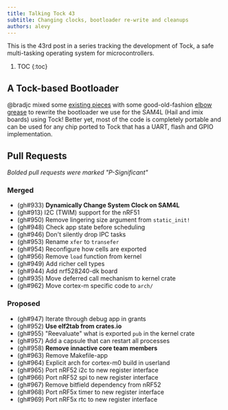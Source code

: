 ```yaml
---
title: Talking Tock 43
subtitle: Changing clocks, bootloader re-write and cleanups
authors: alevy
---
```


This is the 43rd post in a series tracking the development of Tock, a safe
multi-tasking operating system for microcontrollers.

1. TOC
{:toc}

## A Tock-based Bootloader

@bradjc mixed some [existing
pieces](https://github.com/thejpster/tockloader-proto-rs) with some
good-old-fashion [elbow grease](https://github.com/tock/tock-bootloader/pull/9)
to rewrite the bootloader we use for the SAM4L (Hail and imix boards) using
Tock! Better yet, most of the code is completely portable and can be used for
any chip ported to Tock that has a UART, flash and GPIO implementation.

## Pull Requests

_Bolded pull requests were marked "P-Significant"_

### Merged

  * (gh#933) **Dynamically Change System Clock on SAM4L**
  * (gh#913) I2C (TWIM) support for the nRF51
  * (gh#950) Remove lingering size argument from `static_init!`
  * (gh#948) Check app state before scheduling
  * (gh#946) Don't silently drop IPC tasks
  * (gh#953) Rename `xfer` to `transefer`
  * (gh#954) Reconfigure how cells are exported
  * (gh#956) Remove `load` function from kernel
  * (gh#949) Add richer cell types
  * (gh#944) Add nrf528240-dk board
  * (gh#935) Move deferred call mechanism to kernel crate
  * (gh#962) Move cortex-m specific code to `arch/`

### Proposed

  * (gh#947) Iterate through debug app in grants
  * (gh#952) **Use elf2tab from crates.io**
  * (gh#955) "Reevaluate" what is exported `pub` in the kernel crate
  * (gh#957) Add a capsule that can restart all processes
  * (gh#958) **Remove innactive core team members**
  * (gh#963) Remove Makefile-app
  * (gh#964) Explicit arch for cortex-m0 build in userland
  * (gh#965) Port nRF52 i2c to new register interface
  * (gh#966) Port nRF52 spi to new register interface
  * (gh#967) Remove bitfield dependency from nRF52
  * (gh#968) Port nRF5x timer to new register interface
  * (gh#969) Port nRF5x rtc to new register interface

